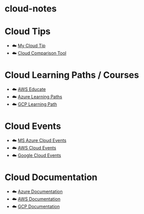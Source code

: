 # cloud-notes 

# Cloud Tips
- ☁️ [My Cloud Tip](https://github.com/angietechcafe/cloud-notes-/blob/main/My%20tip.md)
- ☁️ [Cloud Comparison Tool](https://github.com/angietechcafe/cloud-notes-/blob/main/Cloud%20Comparison%20Tool.md)

# Cloud Learning Paths / Courses
- ☁️ [AWS Educate](https://aws.amazon.com/education/awseducate/)
- ☁️ [Azure Learning Paths](https://learn.microsoft.com/en-us/training/azure/)
- ☁️ [GCP Learning Path](https://www.cloudskillsboost.google/journeys/8)

# Cloud Events
- ☁️ [MS Azure Cloud Events](https://azure.microsoft.com/en-us/resources/events)
- ☁️ [AWS Cloud Events](https://aws.amazon.com/events/)
- ☁️ [Google Cloud Events](https://cloud.google.com/events?hl=en)

# Cloud Documentation
  
- ☁️ [Azure Documentation](https://learn.microsoft.com/en-us/azure/?product=popular)
- ☁️ [AWS Documentation](https://docs.aws.amazon.com/)
- ☁️ [GCP Documentation](https://cloud.google.com/docs) 
